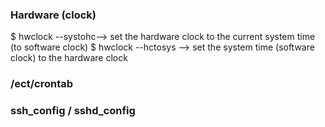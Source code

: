 ### Hardware (clock) 
$ hwclock --systohc--> set the hardware clock to the current system time (to software clock)
$ hwclock --hctosys --> set the system time (software clock) to the hardware clock 

### /ect/crontab

### ssh_config / sshd_config 
